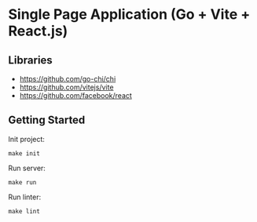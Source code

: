 # Single Page Application (Go + Vite + React.js)

## Libraries
- https://github.com/go-chi/chi
- https://github.com/vitejs/vite
- https://github.com/facebook/react

## Getting Started

Init project:

```shell
make init
```

Run server:

```shell
make run
```

Run linter:

```shell
make lint
```
